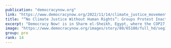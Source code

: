 ```yaml
---
publication: "democracynow.org"
link: "https://www.democracynow.org/2022/11/14/climate_justice_movement_human_rights_cop27"
title: "“No Climate Justice Without Human Rights”: Groups Protest Inaction, Repression at U.N. Summit in Egypt"
excerpt: "Democracy Now! is in Sharm el-Sheikh, Egypt, where the COP27 U.N. climate conference has entered its second week amid protests against the host government’s repression and world leaders’ inaction on t"
image: "https://www.democracynow.org/images/story/80/65180/full_hd/seg1-COP27-Protest.jpg"
group: pro
rank: 14
---
```


